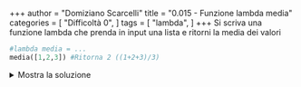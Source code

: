 +++
author = "Domiziano Scarcelli"
title = "0.015 - Funzione lambda media"
categories = [
    "Difficoltà 0",
]
tags = [
    "lambda",
]
+++
Si scriva una funzione lambda che prenda in input una lista e ritorni la media dei valori

```python
#lambda media = ...
media([1,2,3]) #Ritorna 2 ((1+2+3)/3)
```
<details>
<summary>Mostra la soluzione</summary>

```python
media = lambda lista: sum(lista)/len(lista)
```

</details>

